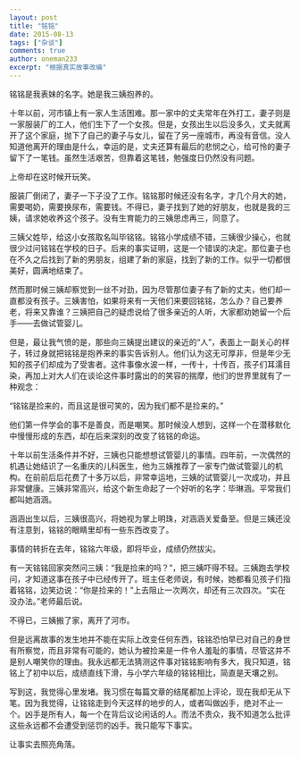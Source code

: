 ```yaml
---
layout: post
title: "铭铭"
date: 2015-08-13
tags: ["杂谈"]
comments: true
author: oneman233
excerpt: "根据真实故事改编"
---
```


铭铭是我表妹的名字。她是我三姨抱养的。

十年以前，河市镇上有一家人生活困难。那一家中的丈夫常年在外打工，妻子则是一家服装厂的工人，他们生下了一个女孩。但是，女孩出生以后没多久，丈夫就离开了这个家庭，抛下了自己的妻子与女儿，留在了另一座城市，再没有音信。没人知道他离开的理由是什么，幸运的是，丈夫还算有最后的悲悯之心，给可怜的妻子留下了一笔钱。虽然生活艰苦，但靠着这笔钱，勉强度日仍然没有问题。

上帝却在这时候开玩笑。

服装厂倒闭了，妻子一下子没了工作。铭铭那时候还没有名字，才几个月大的她，需要喝奶，需要换尿布，需要钱。不得已，妻子找到了她的好朋友，也就是我的三姨，请求她收养这个孩子。没有生育能力的三姨思虑再三，同意了。

三姨父姓毕，给这小女孩取名叫毕铭铭。铭铭小学成绩不错，三姨很少操心，也就很少过问铭铭在学校的日子。后来的事实证明，这是一个错误的决定。那位妻子也在不久之后找到了新的男朋友，组建了新的家庭，找到了新的工作。似乎一切都很美好，圆满地结束了。

然而那时候三姨却察觉到一丝不对劲，因为尽管那位妻子有了新的丈夫，他们却一直都没有孩子。三姨害怕，如果将来有一天他们来要回铭铭，怎么办？自己要养老，将来又靠谁？三姨把自己的疑虑说给了很多亲近的人听，大家都劝她留一个后手——去做试管婴儿。

但是，最让我气愤的是，那些向三姨提出建议的亲近的“人”，表面上一副关心的样子，转过身就把铭铭是抱养来的事实告诉别人。他们认为这无可厚非，但是年少无知的孩子们却成为了受害者。这件事像水波一样，一传十，十传百，孩子们耳濡目染，再加上对大人们在谈论这件事时露出的的笑容的揣摩，他们的世界里就有了一种观念：

“铭铭是捡来的，而且这是很可笑的，因为我们都不是捡来的。”

他们第一件学会的事不是善良，而是嘲笑。那时候没人想到，这样一个在潜移默化中慢慢形成的东西，却在后来深刻的改变了铭铭的命运。

十年以前生活条件并不好，三姨也只能想想试管婴儿的事情。四年前，一次偶然的机遇让她结识了一名重庆的儿科医生，他为三姨推荐了一家专门做试管婴儿的机构。在前前后后花费了十多万以后，非常幸运地，三姨的试管婴儿一次成功，并且非常健康。三姨非常高兴，给这个新生命起了一个好听的名字：毕琳涵。平常我们都叫她涵涵。

涵涵出生以后，三姨很高兴，将她视为掌上明珠，对涵涵关爱备至。但是三姨还没有注意到，铭铭的眼睛里却有一些东西改变了。

事情的转折在去年，铭铭六年级，即将毕业，成绩仍然拔尖。

有一天铭铭回家突然问三姨：“我是捡来的吗？”，把三姨吓得不轻。三姨跑去学校问，才知道这事在孩子中已经传开了。班主任老师说，有时候，她都看见孩子们指着铭铭，边笑边说：“你是捡来的！”上去阻止一次两次，却还有三次四次。“实在没办法。”老师最后说。

不得已，三姨搬了家，离开了河市。

但是远离故事的发生地并不能在实际上改变任何东西，铭铭恐怕早已对自己的身世有所察觉，而且非常有可能的，她认为被捡来是一件令人羞耻的事情，尽管这并不是别人嘲笑你的理由。我永远都无法猜测这件事对铭铭影响有多大，我只知道，铭铭上了初中以后，成绩直线下滑，与小学六年级的铭铭相比，简直是天壤之别。

写到这，我觉得心里发堵。我习惯在每篇文章的结尾都加上评论，现在我却无从下笔。因为我觉得，让铭铭走到今天这样的地步的人，或者叫做凶手，绝对不止一个。凶手是所有人，每一个在背后议论闲话的人。而法不责众，我不知道怎么批评这些永远都不会遭受到惩罚的凶手。我只能写下事实。

让事实去照亮角落。